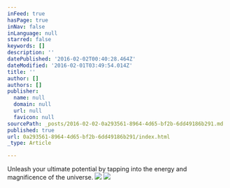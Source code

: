 ```yaml
---
inFeed: true
hasPage: true
inNav: false
inLanguage: null
starred: false
keywords: []
description: ''
datePublished: '2016-02-02T00:40:28.464Z'
dateModified: '2016-02-01T03:49:54.014Z'
title: ''
author: []
authors: []
publisher:
  name: null
  domain: null
  url: null
  favicon: null
sourcePath: _posts/2016-02-02-0a293561-8964-4d65-bf2b-6dd49186b291.md
published: true
url: 0a293561-8964-4d65-bf2b-6dd49186b291/index.html
_type: Article

---
```

Unleash your ultimate potential by tapping  into the energy and magnificence of the universe.
![](https://the-grid-user-content.s3-us-west-2.amazonaws.com/c8d26338-8ddf-4af2-9083-fae1181a7a6f.jpg)
![](https://the-grid-user-content.s3-us-west-2.amazonaws.com/8d2a1127-4390-4f2f-8599-03f5f3c19ac3.jpg)